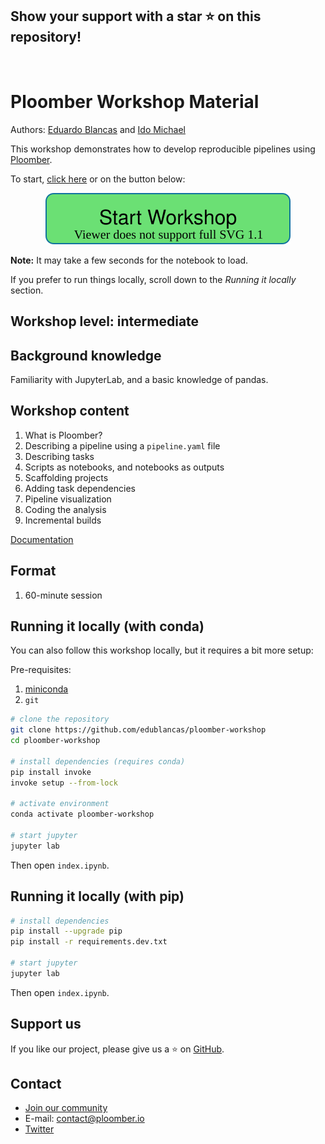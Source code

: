 ## Show your support with a star ⭐️ on this repository!

<br>

# Ploomber Workshop Material

Authors: [Eduardo Blancas](https://twitter.com/edublancas) and [Ido Michael](https://www.linkedin.com/in/ido-michael/)

This workshop demonstrates how to develop reproducible pipelines using [Ploomber](https://github.com/ploomber/ploomber).

To start, [click here](https://mybinder.org/v2/gh/edublancas/ploomber-workshop/main?urlpath=lab/tree/index.ipynb) or on the button below:

<p align="center">
  <a href="https://mybinder.org/v2/gh/edublancas/ploomber-workshop/main?urlpath=lab/tree/index.ipynb"> <img src="_static/workshop.svg" alt="Open JupyerLab"> </a>
</p>

**Note:** It may take a few seconds for the notebook to load.

If you prefer to run things locally, scroll down to the *Running it locally* section.

## Workshop level: intermediate

## Background knowledge

Familiarity with JupyterLab, and a basic knowledge of pandas.

## Workshop content

1. What is Ploomber?
2. Describing a pipeline using a `pipeline.yaml` file
3. Describing tasks
4. Scripts as notebooks, and notebooks as outputs
5. Scaffolding projects
6. Adding task dependencies
7. Pipeline visualization
8. Coding the analysis
9. Incremental builds

[Documentation](https://ploomber.readthedocs.io/en/latest/get-started/index.html)

## Format

1. 60-minute session

## Running it locally (with conda)

You can also follow this workshop locally, but it requires a bit more setup:

Pre-requisites:

1. [miniconda](https://docs.conda.io/en/latest/miniconda.html)
2. `git`

```sh
# clone the repository
git clone https://github.com/edublancas/ploomber-workshop
cd ploomber-workshop

# install dependencies (requires conda)
pip install invoke
invoke setup --from-lock

# activate environment
conda activate ploomber-workshop

# start jupyter
jupyter lab
```

Then open `index.ipynb`.

## Running it locally (with pip)

```sh
# install dependencies
pip install --upgrade pip
pip install -r requirements.dev.txt

# start jupyter
jupyter lab
```

Then open `index.ipynb`.

## Support us

If you like our project, please give us a ⭐️ on [GitHub](https://github.com/ploomber/ploomber).

## Contact

* [Join our community](http://community.ploomber.io)
* E-mail: [contact@ploomber.io](mailto:contact@ploomber.io)
* [Twitter](https://twitter.com/ploomber)